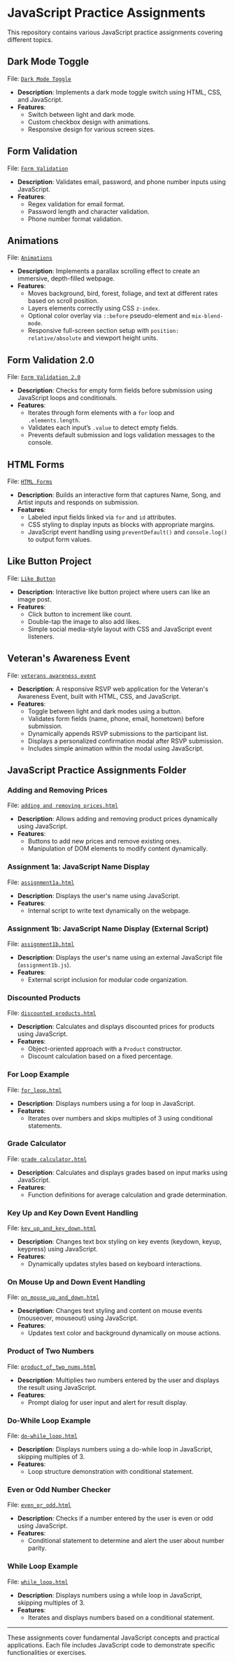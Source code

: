 # JavaScript Practice Assignments

This repository contains various JavaScript practice assignments covering different topics.

## Dark Mode Toggle

File: [`Dark Mode Toggle`](https://krrish-kohli.github.io/Javascript/Dark%20Mode%20Toggle.html)

- **Description**: Implements a dark mode toggle switch using HTML, CSS, and JavaScript.
- **Features**:
  - Switch between light and dark mode.
  - Custom checkbox design with animations.
  - Responsive design for various screen sizes.

## Form Validation

File: [`Form Validation`](https://krrish-kohli.github.io/Javascript/Form%20Validation)

- **Description**: Validates email, password, and phone number inputs using JavaScript.
- **Features**:
  - Regex validation for email format.
  - Password length and character validation.
  - Phone number format validation.

## Animations

File: [`Animations`](https://krrish-kohli.github.io/Javascript/Animations/)

- **Description**: Implements a parallax scrolling effect to create an immersive, depth-filled webpage.
- **Features**:
  - Moves background, bird, forest, foliage, and text at different rates based on scroll position.
  - Layers elements correctly using CSS `z-index`.
  - Optional color overlay via `::before` pseudo-element and `mix-blend-mode`.
  - Responsive full-screen section setup with `position: relative/absolute` and viewport height units.

## Form Validation 2.0

File: [`Form Validation 2.0`](https://krrish-kohli.github.io/Javascript/Form%20Validation%202.0/)

- **Description**: Checks for empty form fields before submission using JavaScript loops and conditionals.
- **Features**:
  - Iterates through form elements with a `for` loop and `.elements.length`.
  - Validates each input’s `.value` to detect empty fields.
  - Prevents default submission and logs validation messages to the console.

## HTML Forms

File: [`HTML Forms`](https://krrish-kohli.github.io/Javascript/HTML%20Forms/)

- **Description**: Builds an interactive form that captures Name, Song, and Artist inputs and responds on submission.
- **Features**:
  - Labeled input fields linked via `for` and `id` attributes.
  - CSS styling to display inputs as blocks with appropriate margins.
  - JavaScript event handling using `preventDefault()` and `console.log()` to output form values.

## Like Button Project  

File: [`Like Button`](https://krrish-kohli.github.io/Javascript/Like%20Button/)

- **Description**: Interactive like button project where users can like an image post.
- **Features**:
  - Click button to increment like count.
  - Double-tap the image to also add likes.
  - Simple social media-style layout with CSS and JavaScript event listeners.

## Veteran's Awareness Event

File: [`veterans awareness event`](https://krrish-kohli.github.io/Javascript/Veteran's%20Awareness%20Event/)

- **Description**: A responsive RSVP web application for the Veteran's Awareness Event, built with HTML, CSS, and JavaScript.
- **Features**:
  - Toggle between light and dark modes using a button.
  - Validates form fields (name, phone, email, hometown) before submission.
  - Dynamically appends RSVP submissions to the participant list.
  - Displays a personalized confirmation modal after RSVP submission.
  - Includes simple animation within the modal using JavaScript.

## JavaScript Practice Assignments Folder

### Adding and Removing Prices

File: [`adding and removing prices.html`](https://krrish-kohli.github.io/Javascript/JS%20Practice%20Assignments/Adding%20and%20Removing%20Prices.html)

- **Description**: Allows adding and removing product prices dynamically using JavaScript.
- **Features**:
  - Buttons to add new prices and remove existing ones.
  - Manipulation of DOM elements to modify content dynamically.

### Assignment 1a: JavaScript Name Display

File: [`assignment1a.html`](https://krrish-kohli.github.io/Javascript/JS%20Practice%20Assignments/Assignment%201a.html)

- **Description**: Displays the user's name using JavaScript.
- **Features**:
  - Internal script to write text dynamically on the webpage.

### Assignment 1b: JavaScript Name Display (External Script)

File: [`assignment1b.html`](https://krrish-kohli.github.io/Javascript/JS%20Practice%20Assignments/Assignment%201b.html)

- **Description**: Displays the user's name using an external JavaScript file (`assignment1b.js`).
- **Features**:
  - External script inclusion for modular code organization.

### Discounted Products

File: [`discounted products.html`](https://krrish-kohli.github.io/Javascript/JS%20Practice%20Assignments/Discounted%20Products.html)
- **Description**: Calculates and displays discounted prices for products using JavaScript.
- **Features**:
  - Object-oriented approach with a `Product` constructor.
  - Discount calculation based on a fixed percentage.

### For Loop Example

File: [`for_loop.html`](https://krrish-kohli.github.io/Javascript/JS%20Practice%20Assignments/For_loop.html)

- **Description**: Displays numbers using a for loop in JavaScript.
- **Features**:
  - Iterates over numbers and skips multiples of 3 using conditional statements.

### Grade Calculator

File: [`grade calculator.html`](https://krrish-kohli.github.io/Javascript/JS%20Practice%20Assignments/Grade%20Calculator.html)

- **Description**: Calculates and displays grades based on input marks using JavaScript.
- **Features**:
  - Function definitions for average calculation and grade determination.

### Key Up and Key Down Event Handling

File: [`key_up_and_key_down.html`](https://krrish-kohli.github.io/Javascript/JS%20Practice%20Assignments/Key_up_and_key_down.html)

- **Description**: Changes text box styling on key events (keydown, keyup, keypress) using JavaScript.
- **Features**:
  - Dynamically updates styles based on keyboard interactions.

### On Mouse Up and Down Event Handling

File: [`on_mouse_up_and_down.html`](https://krrish-kohli.github.io/Javascript/JS%20Practice%20Assignments/Onmouse_Up_and_Down.html)

- **Description**: Changes text styling and content on mouse events (mouseover, mouseout) using JavaScript.
- **Features**:
  - Updates text color and background dynamically on mouse actions.

### Product of Two Numbers

File: [`product_of_two_nums.html`](https://krrish-kohli.github.io/Javascript/JS%20Practice%20Assignments/Product_of_two_nums.html)

- **Description**: Multiplies two numbers entered by the user and displays the result using JavaScript.
- **Features**:
  - Prompt dialog for user input and alert for result display.

### Do-While Loop Example

File: [`do-while_loop.html`](https://krrish-kohli.github.io/Javascript/JS%20Practice%20Assignments/do-while_loop.html)

- **Description**: Displays numbers using a do-while loop in JavaScript, skipping multiples of 3.
- **Features**:
  - Loop structure demonstration with conditional statement.

### Even or Odd Number Checker

File: [`even_or_odd.html`](https://krrish-kohli.github.io/Javascript/JS%20Practice%20Assignments/even_or_odd.html)

- **Description**: Checks if a number entered by the user is even or odd using JavaScript.
- **Features**:
  - Conditional statement to determine and alert the user about number parity.

### While Loop Example

File: [`while_loop.html`](https://krrish-kohli.github.io/Javascript/JS%20Practice%20Assignments/while_loop.html)

- **Description**: Displays numbers using a while loop in JavaScript, skipping multiples of 3.
- **Features**:
  - Iterates and displays numbers based on a conditional statement.

---

These assignments cover fundamental JavaScript concepts and practical applications. Each file includes JavaScript code to demonstrate specific functionalities or exercises.
